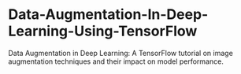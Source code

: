 # Data-Augmentation-In-Deep-Learning-Using-TensorFlow
Data Augmentation in Deep Learning: A TensorFlow tutorial on image augmentation techniques and their impact on model performance.
